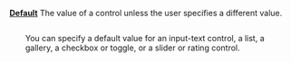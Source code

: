 [**Default**](properties-data.md) The value of a control unless the user specifies a different value.

<p style="margin: 2.0em">You can specify a default value for an input-text control, a list, a gallery, a checkbox or toggle, or a slider or rating control.
